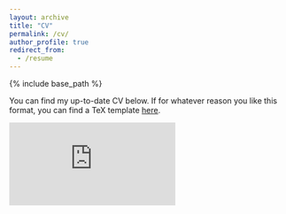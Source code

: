 ```yaml
---
layout: archive
title: "CV"
permalink: /cv/
author_profile: true
redirect_from:
  - /resume
---
```



{% include base_path %}

You can find my up-to-date CV below. If for whatever reason you like this format, you can find a TeX template <a href="https://mhostert.github.io/files/cv_template.tex">here</a>.

<embed src="https://mhostert.github.io/files/mhostert_CV.pdf" type="application/pdf" />
